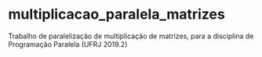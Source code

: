 # multiplicacao_paralela_matrizes
Trabalho de paralelização de multiplicação de matrizes, para a disciplina de Programação Paralela (UFRJ 2019.2)
